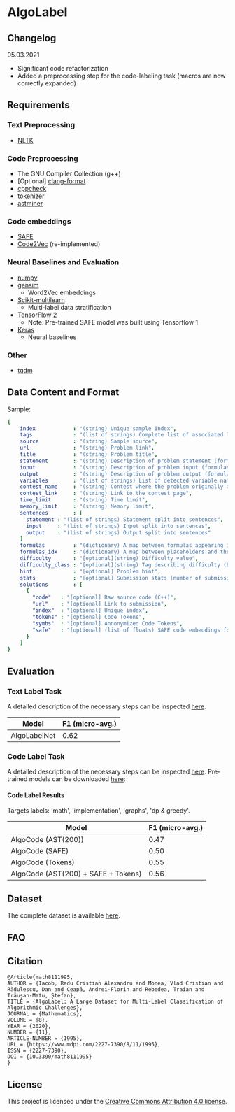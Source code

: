 # AlgoLabel

## Changelog

05.03.2021
  - Significant code refactorization
  - Added a preprocessing step for the code-labeling task (macros are now correctly expanded)

## Requirements

### Text Preprocessing

* [NLTK](https://www.nltk.org/)

### Code Preprocessing

* The GNU Compiler Collection (g++)
* [Optional] [clang-format](https://clang.llvm.org/docs/ClangFormat.html)  
* [cppcheck](http://cppcheck.sourceforge.net/)
* [tokenizer](https://github.com/dspinellis/tokenizer)
* [astminer](https://github.com/JetBrains-Research/astminer)

### Code embeddings

* [SAFE](https://github.com/gadiluna/SAFE)
* [Code2Vec](https://github.com/tech-srl/code2vec) (re-implemented)

### Neural Baselines and Evaluation

* [numpy](https://numpy.org/doc/stable/index.html)
* [gensim](https://radimrehurek.com/gensim/)
  - Word2Vec embeddings
* [Scikit-multilearn](http://scikit.ml/)
  - Multi-label data stratification
* [TensorFlow 2](https://www.tensorflow.org/install)
  - Note: Pre-trained SAFE model was built using Tensorflow 1
* [Keras](https://keras.io/)
  - Neural baselines
  
### Other
* [tqdm](https://github.com/tqdm/tqdm)

## Data Content and Format

Sample:

```yaml
{
    index            : "(string) Unique sample index",
    tags             : "(list of strings) Complete list of associated labels",
    source           : "(string) Sample source",
    url              : "(string) Problem link",
    title            : "(string) Problem title",
    statement        : "(string) Description of problem statement (formulas are replaced with placeholders)",
    input            : "(string) Description of problem input (formulas are replaced with placeholders)",
    output           : "(string) Description of problem output (formulas are replaced with placeholders)",
    variables        : "(list of strings) List of detected variable names",
    contest_name     : "(string) Contest where the problem originally appeared",
    contest_link     : "(string) Link to the contest page",
    time_limit       : "(string) Time limit",
    memory_limit     : "(string) Memory limit",
    sentences        : [
      statement : "(list of strings) Statement split into sentences",
      input     : "(list of strings) Input split into sentences",
      output    : "(list of strings) Output split into sentences"
    ]
    formulas         : "(dictionary) A map between formulas appearing in text and associated placeholders"
    formulas_idx     : "(dictionary) A map between placeholders and the associated formulas",
    difficulty       : "[optional](string) Difficulty value",
    difficulty_class : "[optional](string) Tag describing difficulty (Easy-Medium-Hard)",
    hint             : "[optional] Problem hint",
    stats            : "[optional] Submission stats (number of submissions, rate of successful submissions, etc.)",
    solutions        : [
      {
        "code"   : "[optional] Raw source code (C++)",
        "url"    : "[optional] Link to submission",
        "index"  : "[optional] Unique index",
        "tokens" : "[optional] Code Tokens",
        "symbs"  : "[optional] Annonymized Code Tokens",
        "safe"   : "[optional] (list of floats) SAFE code embeddings for each function"
      }
    ]
}
```

## Evaluation

### Text Label Task

A detailed description of the necessary steps can be inspected [here](doc/TextLabel.md).

| Model | F1 (micro-avg.) |
| ---------- | ---------------- |
| AlgoLabelNet | 0.62 |

### Code Label Task

A detailed description of the necessary steps can be inspected [here](doc/CodeLabel.md). 
Pre-trained models can be downloaded [here](https://drive.google.com/drive/u/0/folders/199zT4k-pHRiZS9gnzUdCTklj_c8spSC4): 

#### Code Label Results

Targets labels: 'math', 'implementation', 'graphs', 'dp & greedy'. 

| Model                               | F1 (micro-avg.) |
| ---------- | ---------------- |
| AlgoCode (AST(200)) | 0.47 |
| AlgoCode (SAFE) | 0.50 |
| AlgoCode (Tokens) | 0.55 |
| AlgoCode (AST(200) + SAFE + Tokens) | 0.56 | 

## Dataset

The complete dataset is available [here](https://drive.google.com/drive/u/0/folders/1C_1AmEIfp0ZPqPUipOn2NeXTVIj7g4NF).

## FAQ

## Citation

```
@Article{math8111995,
AUTHOR = {Iacob, Radu Cristian Alexandru and Monea, Vlad Cristian and Rădulescu, Dan and Ceapă, Andrei-Florin and Rebedea, Traian and Trăușan-Matu, Ștefan},
TITLE = {AlgoLabel: A Large Dataset for Multi-Label Classification of Algorithmic Challenges},
JOURNAL = {Mathematics},
VOLUME = {8},
YEAR = {2020},
NUMBER = {11},
ARTICLE-NUMBER = {1995},
URL = {https://www.mdpi.com/2227-7390/8/11/1995},
ISSN = {2227-7390},
DOI = {10.3390/math8111995}
}
```

## License

This project is licensed under the 
[Creative Commons Attribution 4.0 license](https://creativecommons.org/licenses/by/4.0/).
